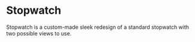 # Stopwatch


Stopwatch is a custom-made sleek redesign of a standard stopwatch with two possible views to use.
